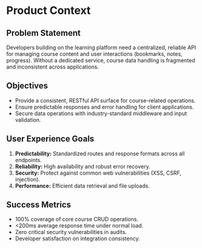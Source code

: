 # Product Context

## Problem Statement
Developers building on the learning platform need a centralized, reliable API for managing course content and user interactions (bookmarks, notes, progress). Without a dedicated service, course data handling is fragmented and inconsistent across applications.

## Objectives
- Provide a consistent, RESTful API surface for course-related operations.
- Ensure predictable responses and error handling for client applications.
- Secure data operations with industry-standard middleware and input validation.

## User Experience Goals
1. **Predictability:** Standardized routes and response formats across all endpoints.
2. **Reliability:** High availability and robust error recovery.
3. **Security:** Protect against common web vulnerabilities (XSS, CSRF, injection).
4. **Performance:** Efficient data retrieval and file uploads.

## Success Metrics
- 100% coverage of core course CRUD operations.
- <200ms average response time under normal load.
- Zero critical security vulnerabilities in audits.
- Developer satisfaction on integration consistency. 